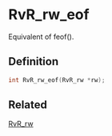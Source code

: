 # RvR_rw_eof

Equivalent of feof().

## Definition

```c
int RvR_rw_eof(RvR_rw *rw);
```

## Related

[RvR_rw](/rvr/rvr/rw)
